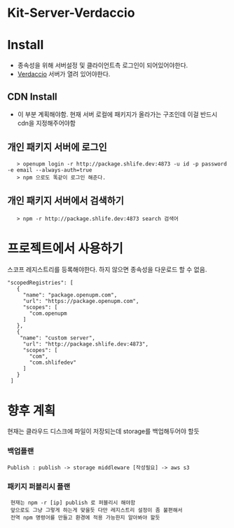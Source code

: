 # Kit-Server-Verdaccio 

# Install
 - 종속성을 위해 서버설정 및 클라이언트측 로그인이 되어있어야한다.
 - [Verdaccio](https://shlifedev.tistory.com/69) 서버가 열려 있어야한다. 

## CDN Install
 - 이 부분 계획해야함. 현재 서버 로컬에 패키지가 올라가는 구조인데 이걸 반드시 cdn을 지정해주어야함


## 개인 패키지 서버에 로그인
```
   > openupm login -r http://package.shlife.dev:4873 -u id -p password -e email --always-auth=true
   > npm 으로도 똑같이 로그인 해준다.
```

## 개인 패키지 서버에서 검색하기
```
   > npm -r http://package.shlife.dev:4873 search 검색어
```


 
# 프로젝트에서 사용하기
스코프 레지스트리를 등록해야한다. 하지 않으면 종속성을 다운로드 할 수 없음.
 ```
"scopedRegistries": [
    {
      "name": "package.openupm.com",
      "url": "https://package.openupm.com",
      "scopes": [
        "com.openupm
      ]
    },
    {
     "name": "custom server",
      "url": "http://package.shlife.dev:4873",
      "scopes": [
        "com",
        "com.shlifedev"
      ]
    }
  ]
```

# 향후 계획
 현재는 클라우드 디스크에 파일이 저장되는데 storage를 백업해두어야 할듯 
 
### 백업플랜
 ``` 
 Publish : publish -> storage middleware [작성필요] -> aws s3
 ```
 
### 패키지 퍼블리시 플랜
```
 현재는 npm -r [ip] publish 로 퍼블리시 해야함
 앞으로도 그냥 그렇게 하는게 맞을듯 다만 레지스트리 설정이 좀 불편해서
 전역 npm 명령어를 만들고 환경에 적용 가능한지 알아봐야 할듯
```
